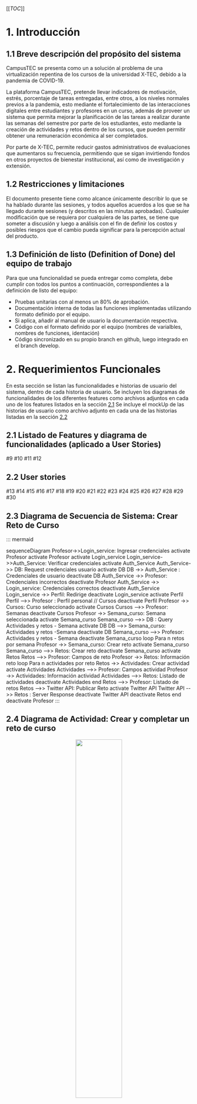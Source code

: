 [[_TOC_]]

# 1. Introducción <a id="introduccion"/>
## 1.1 Breve descripción del propósito del sistema <a id="descripcion"/>

CampusTEC se presenta como un a solución al problema de una virtualización repentina de los cursos de la universidad X-TEC, debido a la pandemia de COVID-19. 

La plataforma CampusTEC, pretende llevar indicadores de motivación, estrés, porcentaje de tareas entregadas, entre otros, a los niveles normales previos a la pandemia, esto mediante el fortalecimiento de las interacciones digitales entre estudiantes y profesores en un curso, además de proveer un sistema que permita mejorar la planificación de las tareas a realizar durante las semanas del semestre por parte de los estudiantes, esto mediante la creación de actividades y retos dentro de los cursos, que pueden permitir obtener una remuneración económica al ser completados.

Por parte de X-TEC, permite reducir gastos administrativos de evaluaciones que aumentaros su frecuencia, permitiendo que se sigan invirtiendo fondos en otros proyectos de bienestar institucional, así como de investigación y extensión.


## 1.2 Restricciones y limitaciones  <a id="restricciones"/>
El documento presente tiene como alcance únicamente describir lo que se ha hablado
durante las sesiones, y todos aquellos acuerdos a los que se ha llegado durante sesiones (y descritos
en las minutas aprobadas). Cualquier modificación que se requiera por cualquiera de las partes, se
tiene que someter a discusión y luego a análisis con el fin de definir los costos y posibles riesgos que
el cambio pueda significar para la percepción actual del producto.

## 1.3 Definición de listo (Definition of Done) del equipo de trabajo <a id="dofdone"/>
Para que una funcionalidad se pueda entregar como completa, debe cumplir con todos los puntos a continuación, correspondientes a la definición de listo del equipo:
- Pruebas unitarias con al menos un 80% de aprobación.
- Documentación interna de todas las funciones implementadas utilizando formato definido por el equipo.
- Si aplica, añadir al manual de usuario la documentación respectiva.
- Código con el formato definido por el equipo (nombres de varialbles, nombres de funciones, identación)
- Código sincronizado en su propio branch en github, luego integrado en el branch develop.

# 2. Requerimientos Funcionales
En esta sección se listan las funcionalidades e historias de usuario del sistema, dentro de cada historia de usuario.
Se incluyen los diagramas de funcionalidades de los diferentes features como archivos adjuntos en cada uno de los features listados en la sección [2.1](#feature)
Se incluye el mockUp de las historias de usuario como archivo adjunto en cada una de las historias listadas en la sección [2.2](#us)

<a id="feature"></a>
## 2.1 Listado de Features y diagrama de funcionalidades (aplicado a User Stories)
#9
#10
#11
#12

<a id="us"></a>
## 2.2 User stories 
#13
#14
#15
#16
#17
#18
#19
#20
#21
#22
#23
#24
#25
#26
#27
#28
#29
#30

## 2.3 Diagrama de Secuencia de Sistema: Crear Reto de Curso
::: mermaid

sequenceDiagram
Profesor->>Login_service: Ingresar credenciales
activate Profesor
activate Profesor
activate Login_service
Login_service->>Auth_Service: Verificar credenciales
activate Auth_Service
Auth_Service->> DB: Request credenciales usuario
activate DB
DB ->> Auth_Service : Credenciales de usuario
deactivate DB
Auth_Service ->> Profesor: Credenciales incorrectos
deactivate Profesor
Auth_Service ->> Login_service: Credenciales correctos
deactivate Auth_Service
Login_service ->> Perfil: Redirige
deactivate Login_service
activate Perfil
Perfil -->> Profesor : Perfil personal // Cursos
deactivate Perfil
Profesor ->> Cursos: Curso seleccionado
activate Cursos
Cursos -->> Profesor: Semanas
deactivate Cursos
Profesor ->> Semana_curso: Semana seleccionada
activate Semana_curso
Semana_curso -->> DB : Query Actividades y retos - Semana
activate DB
DB -->> Semana_curso: Actividades y retos -Semana
deactivate DB
Semana_curso -->> Profesor: Actividades y retos - Semana
deactivate Semana_curso
loop Para n retos por semana
Profesor ->> Semana_curso: Crear reto
activate Semana_curso
Semana_curso -->> Retos: Crear reto
deactivate Semana_curso
activate Retos
Retos -->> Profesor: Campos de reto
Profesor ->> Retos: Información reto
loop Para n actividades por reto
Retos ->> Actividades: Crear actividad
activate Actividades
Actividades -->> Profesor: Campos actividad
Profesor ->> Actividades: Información actividad
Actividades -->> Retos: Listado de actividades
deactivate Actividades
end
Retos -->> Profesor: Listado de retos
Retos -->> Twitter API: Publicar Reto
activate Twitter API
Twitter API -->> Retos : Server Response
deactivate Twitter API
deactivate Retos
end
deactivate Profesor
:::
## 2.4 Diagrama de Actividad: Crear y completar un reto de curso

<center>
<img src="https://app.lucidchart.com/publicSegments/view/2253a262-ccf8-4178-a599-fb3947dfcbb1/image.png"  width="50%">
</center>

## 2.5 Matriz de rastreo de dependencias de User Stories
[Matriz Rastreo de los requerimientos](/.attachments/Matriz%20de%20rastreo%20-%20Hoja%201-829861e3-10d4-473f-a0ad-026d91470be6.pdf)
![Anotación 2020-07-27 213146.png](/.attachments/Anotación%202020-07-27%20213146-26203af3-6f2f-4a57-a9c7-6bc024cc8e25.png)
# 3. Requerimientos no funcionales

En todo proyecto se requiere una serie de requerimientos no funcionales, es decir requerimientos que no están relacionados con alguna funcionalidad del sistema como lo que se detallaron en las secciones previas, en cambio, este tipo de requerimiento especifican criterios para evaluar la operación representando comportamientos necesarios que deben seguir el sistema.

## 3.1 Requerimientos no funcionales
### 3.1.1 Usabilidad
- El sistema no contará con funcionalidades acorde a la ley 7600 en esta versión del producto.
- Se realizarán pruebas de usabilidad sobre la aplicación con al menos 3 usuarios en total.

### 3.1.2 Fiabilidad
- La información obtenida sobre el sistema de registro de X-TEC se realizará por medio del uso de XML. El formato del XML será facilitado por el cliente.
- La ubicación de la base de datos a utilizar a lo largo de la aplicación será discutido en una futura sesión.
- El diferencial de toda la información de la base de datos deberá ser respaldada diariamente y deberá ser respaldada completamente semanalmente.
- El sistema no se bloqueará en caso de múltiples fallos durante el inicio de sesión.
- En caso de fallo crítico del sistema deberá mostrar un mensaje indicando que el sistema no se encuentra disponible
- En caso de fallo por parte de Twitter deberá mostrar un mensaje indicando que no se puede conectar con el servicio.

### 3.1.3 Rendimiento
- La aplicación deberá poder mantener 1000 usuarios de Campus TEC Conectados simultáneamente
- El tiempo de respuesta dentro de la aplicación deberá ser de 2 segundos en al menos 90% de los casos y 4 segundos durante la generación de reportes.
- Se debe cumplir con los requisitos de Hardware mínimos especificados en las secciones [3.2.2](#hardware1) y  [3.2.3](#hardware2)

### 3.1.4 Soporte
- La plataforma deberá ser optimizada para Google Chrome y Mozilla Firefox. Las versiones de los navegadores serán discutidos en una futura sesión.

### 3.1.5 Requerimientos Adicionales
- La tipografía utilizada a lo largo de la aplicación será discutido en una futura sesión.
- El logotipo de X-TEC a utilizar a lo largo de la aplicación será discutido en una futura sesión.
- El logotipo de Campus TEC a utilizar a lo largo de la aplicación será discutido en una futura sesión.
- El manual de marca a utilizar a lo largo del proyecto será discutido en una futura sesión.


## 3.2 Restricciones del sistema  

En esta sección se describen las restricciones desde el punto de vista de Hardware y Software que deben ser considerados . Consideran restricciones de implementación tecnología, convenciones, elementos de plataforma como: memoria, ancho de banda o capacidad de procesamiento.

### 3.2.1 Restricciones operativas de la plataforma 
- El sistema será accesible dentro y fuera de la red de X-TEC.
- La aplicación debe ser programada utilizando JAVA o C#, junto con web technologies.
- La plataforma se plantea en este sprint, como una plataforma web para PC, por lo que no se asegura su correcto funcionamiento en dispositivos móviles.
- Para lo que es el manejo de información del sistema se utilizara el SGDB MSSQL Server.
- Se utilizan las versiones LTS más recientes de todas las tecnologías a utilizar, disponibles al 27/07/2020.
<a id='hardware1'></a>
### 3.2.2 Requisitos de Hardware mínimos para el servidor

|**Componente**|  **Requerimiento**|
|-|--|
| Almacenamiento | **Mínimo:**  40 GB Disponibles  |
| Monitor | **Mínimo:** Super-VGA (800x600) |
| Internet |  Acceso a internet|
| Memoria | **Mínimo:** 1 GB |
| Frecuencia del procesador|**Mínimo:** 1.4 GHz|
| Tipo de procesador|  64-bit |
<a id='hardware2'></a>
### 3.2.3 Requisitos de Hardware mínimos para el cliente

|**Componente**| **Requerimiento** |
|--|--|
| Procesador | **Mínimo:** 1.0 GHz |
| Memoria | **Mínimo:** 1 GB para SO de 32 bits o 2 GB para SO de 64 bits |
| Gráficos | **Mínimo:** Tarjeta compatible con DirectX (o su equivalente OpenGL) y con 64 MB |
| Pantalla | **Mínimo:** Resolución 800x600 |
| Disco Duro | **Mínimo:** 16 GB para un SO de 32 bits o 32 GB para un SO de 64 bits |
| Otros Requisitos | Se necesita conexión a internet |



## 3.3 Descripción de Interfaces Externas
# 4. Elementos Adicionales
## 4.1 Minutas de las reuniones de requerimientos con el cliente
[PEDS-JYD_ Minuta Sesión 1.pdf](/.attachments/PEDS-JYD_%20Minuta%20Sesión%201-7198947d-7016-472b-a3a4-56f236aba627.pdf)

[PEDS-JYD_ Minuta Sesión 2.pdf](/.attachments/PEDS-JYD_%20Minuta%20Sesión%202-5974ab0a-75ad-46b9-8294-ab66d2c33594.pdf)

[PEDS-JYD_ Minuta Sesión 3.pdf](/.attachments/PEDS-JYD_%20Minuta%20Sesión%203-2f99298d-6322-4e07-aadc-03987c2024b0.pdf)

[PEDS-JYD_ Minuta Sesión 4.pdf](/.attachments/PEDS-JYD_%20Minuta%20Sesión%204-e3490113-c832-4676-916c-323c90be8dc9.pdf)

[PEDS-JYD_ Minuta Sesión 5.pdf](/.attachments/PEDS-JYD_%20Minuta%20Sesión%205-6928fad2-4457-45e9-a78c-89a520d06b60.pdf)

[PEDS-JYD_ Minuta Sesión 6.pdf](/.attachments/PEDS-JYD_%20Minuta%20Sesión%206-8805f3e1-798f-485e-9bad-d06be17e46e7.pdf)
